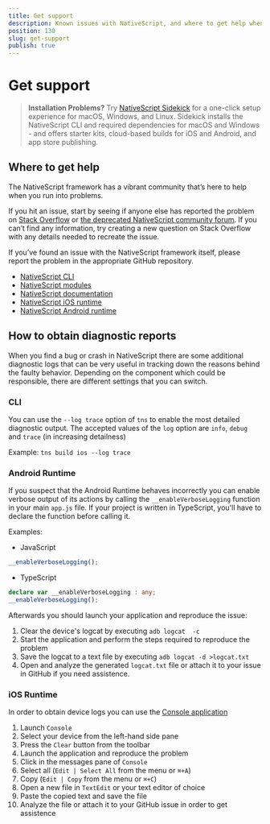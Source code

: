 ```yaml
---
title: Get support
description: Known issues with NativeScript, and where to get help when you run into problems
position: 130
slug: get-support
publish: true
---
```


# Get support

> **Installation Problems?** Try [NativeScript Sidekick](https://www.nativescript.org/nativescript-sidekick) for a one-click setup experience for macOS, Windows, and Linux. Sidekick installs the NativeScript CLI and required dependencies for macOS and Windows - and offers starter kits, cloud-based builds for iOS and Android, and app store publishing.

## Where to get help

The NativeScript framework has a vibrant community that’s here to help when you run into problems.

If you hit an issue, start by seeing if anyone else has reported the problem on [Stack Overflow](https://stackoverflow.com/questions/tagged/nativescript) or [the deprecated NativeScript community forum](https://discourse.nativescript.org/). If you can’t find any information, try creating a new question on Stack Overflow with any details needed to recreate the issue.

If you’ve found an issue with the NativeScript framework itself, please report the problem in the appropriate GitHub repository.

* [NativeScript CLI](https://github.com/nativescript/nativescript-cli/issues)
* [NativeScript modules](https://github.com/nativescript/nativescript/issues)
* [NativeScript documentation](https://github.com/nativescript/docs)
* [NativeScript iOS runtime](https://github.com/nativescript/ios-runtime)
* [NativeScript Android runtime](https://github.com/nativescript/android-runtime)

## How to obtain diagnostic reports

When you find a bug or crash in NativeScript there are some additional diagnostic logs that can be very useful in tracking
down the reasons behind the faulty behavior. Depending on the component which could be responsible, there are different
settings that you can switch.

### CLI

You can use the `--log trace` option of  `tns` to enable the most detailed diagnostic output. The accepted values of the
`log` option are `info`,  `debug` and `trace` (in increasing detailness)

Example:
`tns build ios --log trace`

### Android Runtime

If you suspect that the Android Runtime behaves incorrectly you can enable verbose output of its actions by calling the
`__enableVerboseLogging` function in your main `app.js` file. If your project is written in TypeScript, you'll have to
declare the function before calling it.

Examples:

* JavaScript

``` JavaScript
__enableVerboseLogging();
```

* TypeScript

``` TypeScript
declare var __enableVerboseLogging : any;
__enableVerboseLogging();
```

Afterwards you should launch your application and reproduce the issue:

1. Clear the device's logcat by executing  `adb logcat  -c`
1. Start the application and perform the steps required to reproduce the problem
1. Save the logcat to a text file by executing  `adb logcat -d >logcat.txt`
1. Open and analyze the generated `logcat.txt` file or attach it to your issue in GitHub
if you need assistence.

### iOS Runtime

In order to obtain device logs you can use the [Console application](https://support.apple.com/guide/console/welcome/mac)

1. Launch `Console`
1. Select your device from the left-hand side pane
1. Press the `Clear` button from the toolbar
1. Launch the application and reproduce the problem
1. Click in the messages pane of `Console`
1. Select all (`Edit | Select All` from the menu or `⌘+A`)
1. Copy (`Edit | Copy` from the menu or `⌘+C`)
1. Open a new file in `TextEdit` or your text editor of choice
1. Paste the copied text and save the file
1. Analyze the file or attach it to your GitHub issue in order to get assistence
